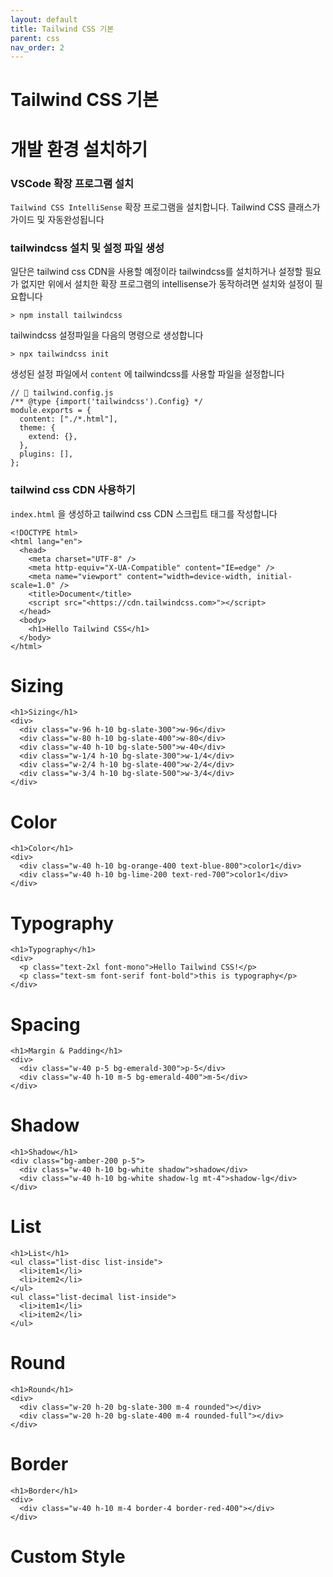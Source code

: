 ```yaml
---
layout: default
title: Tailwind CSS 기본
parent: css
nav_order: 2
---
```


# Tailwind CSS 기본

# 개발 환경 설치하기

### VSCode 확장 프로그램 설치

`Tailwind CSS IntelliSense` 확장 프로그램을 설치합니다. Tailwind CSS 클래스가 가이드 및 자동완성됩니다

### tailwindcss 설치 및 설정 파일 생성

일단은 tailwind css CDN을 사용할 예정이라 tailwindcss를 설치하거나 설정할 필요가 없지만 위에서 설치한 확장 프로그램의 intellisense가 동작하려면 설치와 설정이 필요합니다

```tsx
> npm install tailwindcss
```

tailwindcss 설정파일을 다음의 명령으로 생성합니다

```tsx
> npx tailwindcss init
```

생성된 설정 파일에서 `content` 에 tailwindcss를 사용할 파일을 설정합니다

```tsx
// 📁 tailwind.config.js
/** @type {import('tailwindcss').Config} */
module.exports = {
  content: ["./*.html"],
  theme: {
    extend: {},
  },
  plugins: [],
};
```

### tailwind css CDN 사용하기

`index.html` 을 생성하고 tailwind css CDN 스크립트 태그를 작성합니다

```tsx
<!DOCTYPE html>
<html lang="en">
  <head>
    <meta charset="UTF-8" />
    <meta http-equiv="X-UA-Compatible" content="IE=edge" />
    <meta name="viewport" content="width=device-width, initial-scale=1.0" />
    <title>Document</title>
    <script src="<https://cdn.tailwindcss.com>"></script>
  </head>
  <body>
    <h1>Hello Tailwind CSS</h1>
  </body>
</html>
```

# Sizing

```tsx
<h1>Sizing</h1>
<div>
  <div class="w-96 h-10 bg-slate-300">w-96</div>
  <div class="w-80 h-10 bg-slate-400">w-80</div>
  <div class="w-40 h-10 bg-slate-500">w-40</div>
  <div class="w-1/4 h-10 bg-slate-300">w-1/4</div>
  <div class="w-2/4 h-10 bg-slate-400">w-2/4</div>
  <div class="w-3/4 h-10 bg-slate-500">w-3/4</div>
</div>
```

# Color

```tsx
<h1>Color</h1>
<div>
  <div class="w-40 h-10 bg-orange-400 text-blue-800">color1</div>
  <div class="w-40 h-10 bg-lime-200 text-red-700">color1</div>
</div>
```

# Typography

```tsx
<h1>Typography</h1>
<div>
  <p class="text-2xl font-mono">Hello Tailwind CSS!</p>
  <p class="text-sm font-serif font-bold">this is typography</p>
</div>
```

# Spacing

```tsx
<h1>Margin & Padding</h1>
<div>
  <div class="w-40 p-5 bg-emerald-300">p-5</div>
  <div class="w-40 h-10 m-5 bg-emerald-400">m-5</div>
</div>
```

# Shadow

```tsx
<h1>Shadow</h1>
<div class="bg-amber-200 p-5">
  <div class="w-40 h-10 bg-white shadow">shadow</div>
  <div class="w-40 h-10 bg-white shadow-lg mt-4">shadow-lg</div>
</div>
```

# List

```tsx
<h1>List</h1>
<ul class="list-disc list-inside">
  <li>item1</li>
  <li>item2</li>
</ul>
<ul class="list-decimal list-inside">
  <li>item1</li>
  <li>item2</li>
</ul>
```

# Round

```tsx
<h1>Round</h1>
<div>
  <div class="w-20 h-20 bg-slate-300 m-4 rounded"></div>
  <div class="w-20 h-20 bg-slate-400 m-4 rounded-full"></div>
</div>
```

# Border

```tsx
<h1>Border</h1>
<div>
  <div class="w-40 h-10 m-4 border-4 border-red-400"></div>
</div>
```

# Custom **Style**
